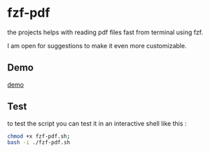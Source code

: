 # fzf-pdf

the projects helps with reading pdf files fast from terminal using fzf. 

I am open for suggestions to make it even more customizable. 

## Demo
[demo](.resources/demo_fzf_pdf.mp4)

## Test 
to test the script you can test it in an interactive shell like this : 
```bash
chmod +x fzf-pdf.sh;
bash -i ./fzf-pdf.sh
``` 

